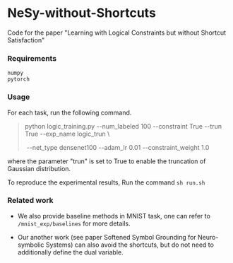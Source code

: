 # NeSy-without-Shortcuts
Code for the paper "Learning with Logical Constraints but without Shortcut Satisfaction"

### Requirements

```
numpy
pytorch
```

### Usage

For each task, run the following command.

> python logic_training.py --num_labeled 100 --constraint True --trun True --exp_name logic_trun \
>
> ​											--net_type densenet100 --adam_lr 0.01 --constraint_weight 1.0

where the parameter "trun" is set to True to enable the truncation of Gaussian distribution.

To reproduce the experimental results, Run the command `sh run.sh`

### Related work

- We also provide baseline methods in MNIST task, one can refer to `/mnist_exp/baselines` for more details.

- Our another work (see paper Softened Symbol Grounding for Neuro-symbolic Systems) can also avoid the shortcuts, but do not need to additionally define the dual variable. 

